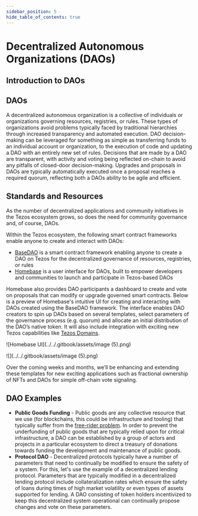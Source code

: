 ```yaml
---
sidebar_position: 5
hide_table_of_contents: true
---
```


# Decentralized Autonomous Organizations (DAOs)

## Introduction to DAOs

## DAOs

A decentralized autonomous organization is a collective of individuals or organizations governing resources, registries, or rules. These types of organizations avoid problems typically faced by traditional hierarchies through increased transparency and automated execution. DAO decision-making can be leveraged for something as simple as transferring funds to an individual account or organization, to the execution of code and updating a DAO with an entirely new set of rules. Decisions that are made by a DAO are transparent, with activity and voting being reflected on-chain to avoid any pitfalls of closed-door decision-making. Upgrades and proposals in DAOs are typically automatically executed once a proposal reaches a required quorum, reflecting both a DAOs ability to be agile and efficient.

## Standards and Resources

As the number of decentralized applications and community initiatives in the Tezos ecosystem grows, so does the need for community governance and, of course, DAOs.

Within the Tezos ecosystem, the following smart contract frameworks enable anyone to create and interact with DAOs:

* [BaseDAO](https://github.com/tqtezos/baseDAO) is a smart contract framework enabling anyone to create a DAO on Tezos for the decentralized governance of resources, registries, or rules 
* [Homebase](https://tqtezos.medium.com/daos-on-tezos-announcing-homebase-80bbecbb9bfe) is a user interface for DAOs, built to empower developers and communities to launch and participate in Tezos-based DAOs

Homebase also provides DAO participants a dashboard to create and vote on proposals that can modify or upgrade governed smart contracts. Below is a preview of Homebase's intuitive UI for creating and interacting with DAOs created using the BaseDAO framework. The interface enables DAO creators to spin up DAOs based on several templates, select parameters of the governance process \(e.g. quorum\) and allocate an initial distribution of the DAO’s native token. It will also include integration with exciting new Tezos capabilities like [Tezos Domains](https://docs.tezos.domains/).

![Homebase UI](../../.gitbook/assets/image (5).png)

![](../../.gitbook/assets/image (5).png)

Over the coming weeks and months, we’ll be enhancing and extending these templates for new exciting applications such as fractional ownership of NFTs and DAOs for simple off-chain vote signaling.

## DAO Examples

* **Public Goods Funding** - Public goods are any collective resource that we use \(for blockchains, this could be infrastructure and tooling\) that typically suffer from the [free-rider problem](https://en.wikipedia.org/wiki/Free-rider_problem). In order to prevent the underfunding of public goods that are typically relied upon for critical infrastructure, a DAO can be established by a group of actors and projects in a particular ecosystem to direct a treasury of donations towards funding the development and maintenance of public goods.
* **Protocol DAO** - Decentralized protocols typically have a number of parameters that need to continually be modified to ensure the safety of a system. For this, let's use the example of a decentralized lending protocol. Parameters that are typically modified in a decentralized lending protocol include collateralization rates which ensure the safety of loans during times of high market volatility or even types of assets supported for lending. A DAO consisting of token holders incentivized to keep this decentralized system operational can continually propose changes and vote on these parameters. 



